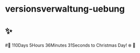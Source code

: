 # versionsverwaltung-uebung

# :sparkles:

#:santa: 110Days 5Hours 36Minutes 31Seconds to Christmas Day! :snowflake: :christmas_tree:

